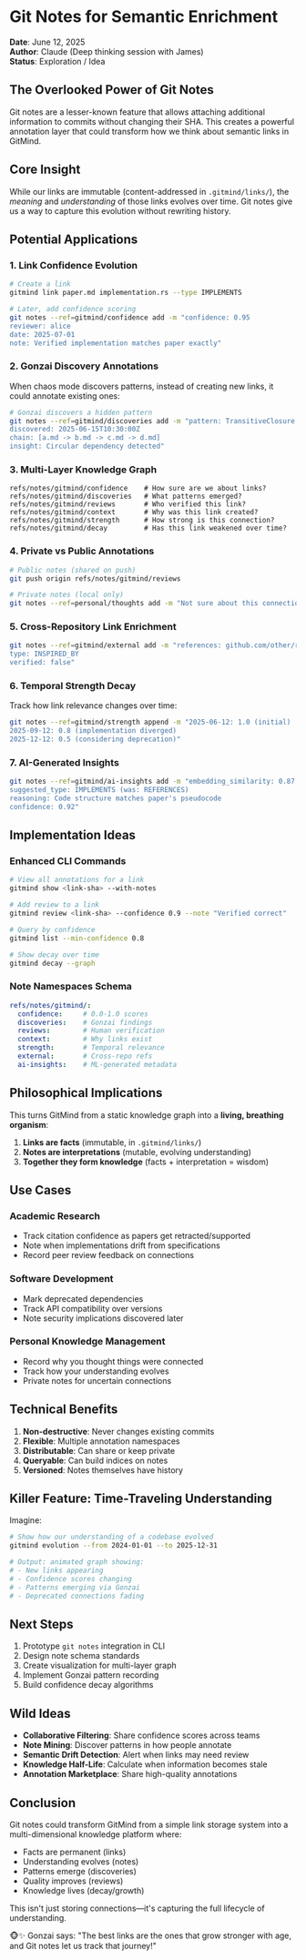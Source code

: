 # Git Notes for Semantic Enrichment

**Date**: June 12, 2025  
**Author**: Claude (Deep thinking session with James)  
**Status**: Exploration / Idea

## The Overlooked Power of Git Notes

Git notes are a lesser-known feature that allows attaching additional information to commits without changing their SHA. This creates a powerful annotation layer that could transform how we think about semantic links in GitMind.

## Core Insight

While our links are immutable (content-addressed in `.gitmind/links/`), the *meaning* and *understanding* of those links evolves over time. Git notes give us a way to capture this evolution without rewriting history.

## Potential Applications

### 1. Link Confidence Evolution
```bash
# Create a link
gitmind link paper.md implementation.rs --type IMPLEMENTS

# Later, add confidence scoring
git notes --ref=gitmind/confidence add -m "confidence: 0.95
reviewer: alice
date: 2025-07-01
note: Verified implementation matches paper exactly"
```

### 2. Gonzai Discovery Annotations
When chaos mode discovers patterns, instead of creating new links, it could annotate existing ones:

```bash
# Gonzai discovers a hidden pattern
git notes --ref=gitmind/discoveries add -m "pattern: TransitiveClosure
discovered: 2025-06-15T10:30:00Z
chain: [a.md -> b.md -> c.md -> d.md]
insight: Circular dependency detected"
```

### 3. Multi-Layer Knowledge Graph
```
refs/notes/gitmind/confidence    # How sure are we about links?
refs/notes/gitmind/discoveries   # What patterns emerged?
refs/notes/gitmind/reviews       # Who verified this link?
refs/notes/gitmind/context       # Why was this link created?
refs/notes/gitmind/strength      # How strong is this connection?
refs/notes/gitmind/decay         # Has this link weakened over time?
```

### 4. Private vs Public Annotations
```bash
# Public notes (shared on push)
git push origin refs/notes/gitmind/reviews

# Private notes (local only)
git notes --ref=personal/thoughts add -m "Not sure about this connection"
```

### 5. Cross-Repository Link Enrichment
```bash
git notes --ref=gitmind/external add -m "references: github.com/other/repo#3b18e512
type: INSPIRED_BY
verified: false"
```

### 6. Temporal Strength Decay
Track how link relevance changes over time:
```bash
git notes --ref=gitmind/strength append -m "2025-06-12: 1.0 (initial)
2025-09-12: 0.8 (implementation diverged)
2025-12-12: 0.5 (considering deprecation)"
```

### 7. AI-Generated Insights
```bash
git notes --ref=gitmind/ai-insights add -m "embedding_similarity: 0.87
suggested_type: IMPLEMENTS (was: REFERENCES)
reasoning: Code structure matches paper's pseudocode
confidence: 0.92"
```

## Implementation Ideas

### Enhanced CLI Commands

```bash
# View all annotations for a link
gitmind show <link-sha> --with-notes

# Add review to a link
gitmind review <link-sha> --confidence 0.9 --note "Verified correct"

# Query by confidence
gitmind list --min-confidence 0.8

# Show decay over time
gitmind decay --graph
```

### Note Namespaces Schema

```yaml
refs/notes/gitmind/:
  confidence:     # 0.0-1.0 scores
  discoveries:    # Gonzai findings
  reviews:        # Human verification
  context:        # Why links exist
  strength:       # Temporal relevance
  external:       # Cross-repo refs
  ai-insights:    # ML-generated metadata
```

## Philosophical Implications

This turns GitMind from a static knowledge graph into a **living, breathing organism**:

1. **Links are facts** (immutable, in `.gitmind/links/`)
2. **Notes are interpretations** (mutable, evolving understanding)
3. **Together they form knowledge** (facts + interpretation = wisdom)

## Use Cases

### Academic Research
- Track citation confidence as papers get retracted/supported
- Note when implementations drift from specifications
- Record peer review feedback on connections

### Software Development  
- Mark deprecated dependencies
- Track API compatibility over versions
- Note security implications discovered later

### Personal Knowledge Management
- Record why you thought things were connected
- Track how your understanding evolves
- Private notes for uncertain connections

## Technical Benefits

1. **Non-destructive**: Never changes existing commits
2. **Flexible**: Multiple annotation namespaces
3. **Distributable**: Can share or keep private
4. **Queryable**: Can build indices on notes
5. **Versioned**: Notes themselves have history

## Killer Feature: Time-Traveling Understanding

Imagine:
```bash
# Show how our understanding of a codebase evolved
gitmind evolution --from 2024-01-01 --to 2025-12-31

# Output: animated graph showing:
# - New links appearing
# - Confidence scores changing  
# - Patterns emerging via Gonzai
# - Deprecated connections fading
```

## Next Steps

1. Prototype `git notes` integration in CLI
2. Design note schema standards
3. Create visualization for multi-layer graph
4. Implement Gonzai pattern recording
5. Build confidence decay algorithms

## Wild Ideas

- **Collaborative Filtering**: Share confidence scores across teams
- **Note Mining**: Discover patterns in how people annotate
- **Semantic Drift Detection**: Alert when links may need review
- **Knowledge Half-Life**: Calculate when information becomes stale
- **Annotation Marketplace**: Share high-quality annotations

## Conclusion

Git notes could transform GitMind from a simple link storage system into a multi-dimensional knowledge platform where:
- Facts are permanent (links)
- Understanding evolves (notes)
- Patterns emerge (discoveries)
- Quality improves (reviews)
- Knowledge lives (decay/growth)

This isn't just storing connections—it's capturing the full lifecycle of understanding.

🐵✨ Gonzai says: "The best links are the ones that grow stronger with age, and Git notes let us track that journey!"